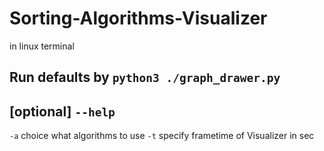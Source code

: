 # Sorting-Algorithms-Visualizer

in linux terminal
## Run defaults by `python3 ./graph_drawer.py`

## [optional] `--help`
`-a` choice what algorithms to use 
`-t` specify frametime of Visualizer in sec
